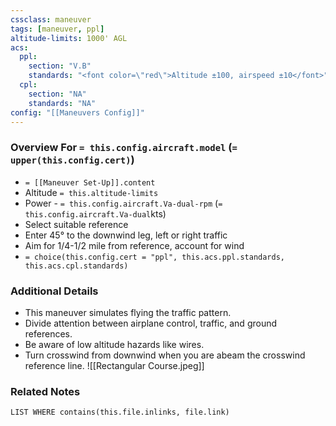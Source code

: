 ```yaml
---
cssclass: maneuver
tags: [maneuver, ppl]
altitude-limits: 1000' AGL
acs:
  ppl: 
    section: "V.B"
    standards: "<font color=\"red\">Altitude ±100, airspeed ±10</font>"
  cpl: 
    section: "NA"
    standards: "NA"
config: "[[Maneuvers Config]]"
---
```

### Overview For `= this.config.aircraft.model` (`= upper(this.config.cert)`)
- `= [[Maneuver Set-Up]].content`
- Altitude `= this.altitude-limits`
- Power - `= this.config.aircraft.Va-dual-rpm` (`= this.config.aircraft.Va-dual`kts)
- Select suitable reference
- Enter 45° to the downwind leg, left or right traffic
- Aim for 1/4-1/2 mile from reference, account for wind
- `= choice(this.config.cert = "ppl", this.acs.ppl.standards, this.acs.cpl.standards)`

### Additional Details
- This maneuver simulates flying the traffic pattern.
- Divide attention between airplane control, traffic, and ground references.
- Be aware of low altitude hazards like wires.
- Turn crosswind from downwind when you are abeam the crosswind reference line.
![[Rectangular Course.jpeg]]

### Related Notes
```dataview
LIST WHERE contains(this.file.inlinks, file.link)
```
